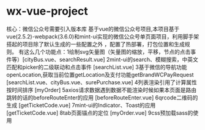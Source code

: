 # wx-vue-project
核心：微信公众号需要引入<script src="http://res.wx.qq.com/open/js/jweixin-1.0.0.js"></script>版本库
基于vue的微信公众号项目,本项目基于vue(2.5.2)-webpack(3.6.0)和mint-ui实现的微信公众号单页面项目，利用脚手架搭起的项目除了默认生成的一些配置之外
，配置了热部署，打包位置和生成规则。
有这么几个功能点：1绘制svg矢量图（矢量图的缩放，平移，节点的点击事件等）[cityBus.vue、searchResult.vue]
                2mint-ui的search、模糊搜索，中英文匹配和picker的二级联动和点击事件 [searchList.vue]
                3基于微信的导航功能openLocation,获取当前位置getLocation及支付功能getBrandWCPayRequest [searchList.vue、cityBus.vue、surePurchase.vue]
                4列表渲染引用了计算属性按时间排序 [myOrder]
                5axios请求数据遇到数据不能渲染时候如果本页面是路由跳转的话的beforeRouteEnter的应用 [beforeRouteEnter.vue]
                6qrcode二维码的生成 [getTicketCode.vue]
                7mint-ui的Indicator、Toast的应用 [getTicketCode.vue]
                8tab页面锚点的定位 [myOrder.vue]
                9css预加载sass的使用
